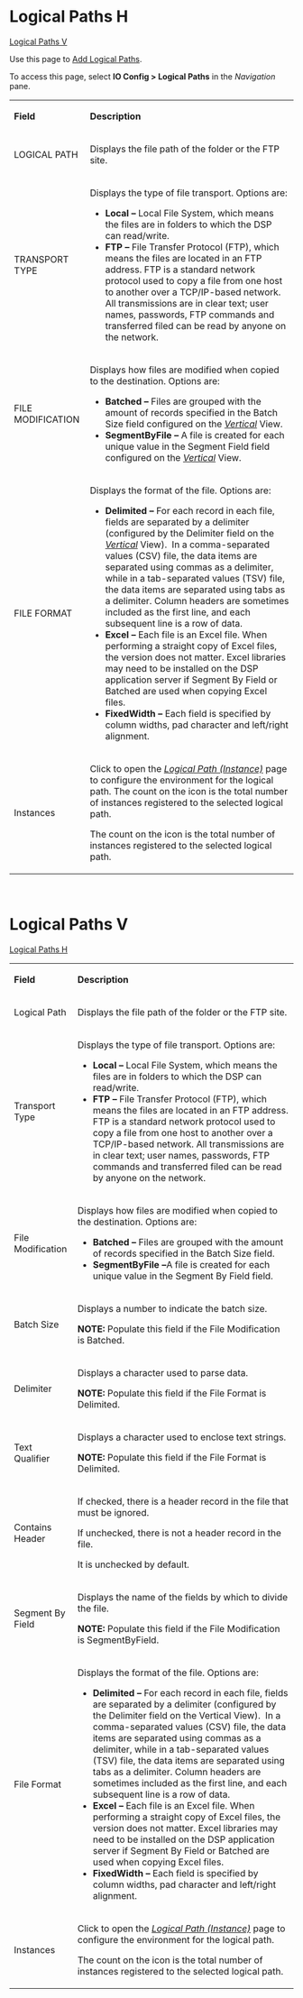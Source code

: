 # <span id="LogicalPathsH"></span> Logical Paths H

[Logical Paths V](#LogicalPathsV)

<div class="use">

Use this page to [Add Logical
Paths](../Use_Cases/Add_Logical_Paths.htm).

</div>

To access this page, select **IO Config \> Logical Paths** in the
*Navigation* pane.

<table>
<tbody>
<tr class="odd">
<td><p><strong>Field</strong></p></td>
<td><p><strong>Description</strong></p></td>
</tr>
<tr class="even">
<td><p>LOGICAL PATH</p></td>
<td><p>Displays the file path of the folder or the FTP site.</p></td>
</tr>
<tr class="odd">
<td><p>TRANSPORT TYPE</p></td>
<td><p>Displays the type of file transport. Options are:</p>
<ul>
<li><strong>Local –</strong> Local File System, which means the files are in folders to which the DSP can read/write.</li>
<li><strong>FTP –</strong> File Transfer Protocol (FTP), which means the files are located in an FTP address. FTP is a standard network protocol used to copy a file from one host to another over a TCP/IP-based network. All transmissions are in clear text; user names, passwords, FTP commands and transferred filed can be read by anyone on the network.</li>
</ul></td>
</tr>
<tr class="even">
<td><p>FILE MODIFICATION</p></td>
<td><p>Displays how files are modified when copied to the destination. Options are:</p>
<ul>
<li><strong>Batched –</strong> Files are grouped with the amount of records specified in the Batch Size field configured on the <em><a href="#LogicalPathsV">Vertical</a></em> View.</li>
<li><strong>SegmentByFile –</strong> A file is created for each unique value in the Segment Field field configured on the <em><a href="#LogicalPathsV">Vertical</a></em> View.</li>
</ul></td>
</tr>
<tr class="odd">
<td><p>FILE FORMAT</p></td>
<td><p>Displays the format of the file. Options are:</p>
<ul>
<li><strong>Delimited –</strong> For each record in each file, fields are separated by a delimiter (configured by the Delimiter field on the <em><a href="#LogicalPathsV">Vertical</a></em> View).  In a comma-separated values (CSV) file, the data items are separated using commas as a delimiter, while in a tab-separated values (TSV) file, the data items are separated using tabs as a delimiter. Column headers are sometimes included as the first line, and each subsequent line is a row of data.</li>
<li><strong>Excel –</strong> Each file is an Excel file. When performing a straight copy of Excel files, the version does not matter. Excel libraries may need to be installed on the DSP application server if Segment By Field or Batched are used when copying Excel files.</li>
<li><strong>FixedWidth –</strong> Each field is specified by column widths, pad character and left/right alignment.</li>
</ul></td>
</tr>
<tr class="even">
<td><p>Instances</p></td>
<td><p>Click to open the <em><a href="Logical_Path_Instance.htm">Logical Path (Instance)</a></em> page to configure the environment for the logical path. The count on the icon is the total number of instances registered to the selected logical path.</p>
<p>The count on the icon is the total number of instances registered to the selected logical path.</p></td>
</tr>
</tbody>
</table>

 

# <span id="LogicalPathsV"></span> Logical Paths V

[Logical Paths H](#LogicalPathsH)

<table>
<tbody>
<tr class="odd">
<td><p><strong>Field</strong></p></td>
<td><p><strong>Description</strong></p></td>
</tr>
<tr class="even">
<td><p>Logical Path</p></td>
<td><p>Displays the file path of the folder or the FTP site.</p></td>
</tr>
<tr class="odd">
<td><p>Transport Type</p></td>
<td><p>Displays the type of file transport. Options are:</p>
<ul>
<li><strong>Local –</strong> Local File System, which means the files are in folders to which the DSP can read/write.</li>
<li><strong>FTP –</strong> File Transfer Protocol (FTP), which means the files are located in an FTP address. FTP is a standard network protocol used to copy a file from one host to another over a TCP/IP-based network. All transmissions are in clear text; user names, passwords, FTP commands and transferred filed can be read by anyone on the network.</li>
</ul></td>
</tr>
<tr class="even">
<td><p>File Modification</p></td>
<td><p>Displays how files are modified when copied to the destination. Options are:</p>
<ul>
<li><strong>Batched –</strong> Files are grouped with the amount of records specified in the Batch Size field.</li>
<li><strong>SegmentByFile –</strong>A file is created for each unique value in the Segment By Field field.</li>
</ul></td>
</tr>
<tr class="odd">
<td><p>Batch Size</p></td>
<td><p>Displays a number to indicate the batch size.</p>
<p><strong>NOTE:</strong> Populate this field if the File Modification is Batched.</p></td>
</tr>
<tr class="even">
<td><p>Delimiter</p></td>
<td><p>Displays a character used to parse data.</p>
<p><strong>NOTE:</strong> Populate this field if the File Format is Delimited.</p></td>
</tr>
<tr class="odd">
<td><p>Text Qualifier</p></td>
<td><p>Displays a character used to enclose text strings.</p>
<p><strong>NOTE:</strong> Populate this field if the File Format is Delimited.</p></td>
</tr>
<tr class="even">
<td><p>Contains Header</p></td>
<td><p>If checked, there is a header record in the file that must be ignored.</p>
<p>If unchecked, there is not a header record in the file.</p>
<p>It is unchecked by default.</p></td>
</tr>
<tr class="odd">
<td><p>Segment By Field</p></td>
<td><p>Displays the name of the fields by which to divide the file.</p>
<p><strong>NOTE:</strong> Populate this field if the File Modification is SegmentByField.</p></td>
</tr>
<tr class="even">
<td><p>File Format</p></td>
<td><p>Displays the format of the file. Options are:</p>
<ul>
<li><strong>Delimited –</strong> For each record in each file, fields are separated by a delimiter (configured by the Delimiter field on the Vertical View).  In a comma-separated values (CSV) file, the data items are separated using commas as a delimiter, while in a tab-separated values (TSV) file, the data items are separated using tabs as a delimiter. Column headers are sometimes included as the first line, and each subsequent line is a row of data.</li>
<li><strong>Excel –</strong> Each file is an Excel file. When performing a straight copy of Excel files, the version does not matter. Excel libraries may need to be installed on the DSP application server if Segment By Field or Batched are used when copying Excel files.</li>
<li><strong>FixedWidth –</strong> Each field is specified by column widths, pad character and left/right alignment.</li>
</ul></td>
</tr>
<tr class="odd">
<td><p>Instances</p></td>
<td><p>Click to open the <em><a href="Logical_Path_Instance.htm">Logical Path (Instance)</a></em> page to configure the environment for the logical path.</p>
<p>The count on the icon is the total number of instances registered to the selected logical path.</p></td>
</tr>
</tbody>
</table>
